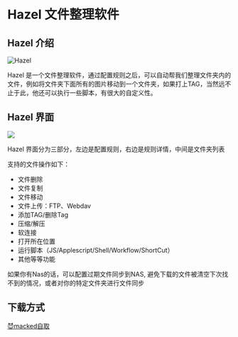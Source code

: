 # Hazel 文件整理软件

## Hazel 介绍

![Hazel](/image/Snipaste_2023-09-24_21-34-21.png)

Hazel 是一个文件整理软件，通过配置规则之后，可以自动帮我们整理文件夹内的文件，例如将文件夹下面所有的图片移动到一个文件夹，如果打上TAG，当然远不止于此，他还可以执行一些脚本，有很大的自定义性。


## Hazel 界面

![](/image/Snipaste_2023-09-24_21-33-27.png)

Hazel 界面分为三部分，左边是配置规则，右边是规则详情，中间是文件夹列表

支持的文件操作如下：

- 文件删除
- 文件复制
- 文件移动
- 文件上传：FTP、Webdav
- 添加TAG/删除Tag
- 压缩/解压
- 软连接
- 打开所在位置
- 运行脚本（JS/Applescript/Shell/Workflow/ShortCut）
- 其他等等功能

如果你有Nas的话，可以配置过期文件同步到NAS, 避免下载的文件被清空下次找不到的情况，或者对你的特定文件夹进行文件同步

## 下载方式

[😈macked自取](https://macked.app/)

